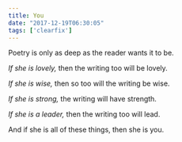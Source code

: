 ```yaml
---
title: You
date: "2017-12-19T06:30:05"
tags: ['clearfix']
---
```


<text-center>
<p>Poetry is only as deep as the reader wants it to be.</p>

<i>If she is lovely,</i> then the writing too will be lovely.

<i>If she is wise,</i> then so too will the writing be wise.

<i>If she is strong,</i> the writing will have strength.

<i>If she is a leader,</i> then the writing too will lead.


And if she is all of these things, then she is you.
</text-center>